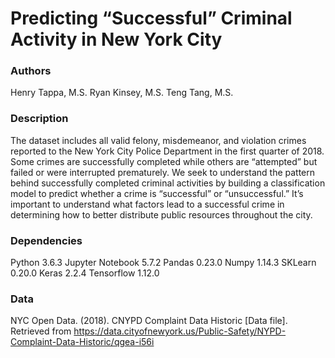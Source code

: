 # Predicting “Successful” Criminal Activity in New York City

### Authors
Henry Tappa, M.S.
Ryan Kinsey, M.S.
Teng Tang, M.S.

### Description
The dataset includes all valid felony, misdemeanor, and violation crimes reported to the New York City Police Department in the first quarter of 2018. Some crimes are successfully completed while others are “attempted” but failed or were interrupted prematurely. We seek to understand the pattern behind successfully completed criminal activities by building a classification model to predict whether a crime is “successful” or “unsuccessful.” It’s important to understand what factors lead to a successful crime in determining how to better distribute public resources throughout the city.

### Dependencies
Python 3.6.3
Jupyter Notebook 5.7.2
Pandas 0.23.0
Numpy 1.14.3
SKLearn 0.20.0
Keras 2.2.4
Tensorflow 1.12.0

### Data
NYC Open Data. (2018). CNYPD Complaint Data Historic [Data file]. Retrieved from https://data.cityofnewyork.us/Public-Safety/NYPD-Complaint-Data-Historic/qgea-i56i
 
